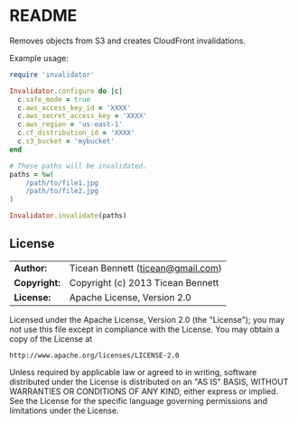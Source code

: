 README
===========

Removes objects from S3 and creates CloudFront invalidations.

Example usage:

```rb
require 'invalidator'

Invalidator.configure do |c|
  c.safe_mode = true
  c.aws_access_key_id = 'XXXX'
  c.aws_secret_access_key = 'XXXX'
  c.aws_region = 'us-east-1'
  c.cf_distribution_id = 'XXXX'
  c.s3_bucket = 'mybucket'
end

# These paths will be invalidated.
paths = %w(
    /path/to/file1.jpg
    /path/to/file2.jpg
)

Invalidator.invalidate(paths)
```


## License

|                      |                                          |
|:---------------------|:-----------------------------------------|
| **Author:**          | Ticean Bennett (<ticean@gmail.com>)
| **Copyright:**       | Copyright (c) 2013 Ticean Bennett
| **License:**         | Apache License, Version 2.0

Licensed under the Apache License, Version 2.0 (the "License");
you may not use this file except in compliance with the License.
You may obtain a copy of the License at

    http://www.apache.org/licenses/LICENSE-2.0

Unless required by applicable law or agreed to in writing, software
distributed under the License is distributed on an "AS IS" BASIS,
WITHOUT WARRANTIES OR CONDITIONS OF ANY KIND, either express or implied.
See the License for the specific language governing permissions and
limitations under the License.
